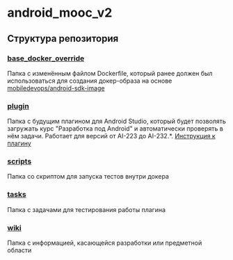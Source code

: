# android_mooc_v2

## Структура репозитория

### [base_docker_override](./base_docker_override)
Папка с изменённым файлом Dockerfile, который ранее должен был использоваться для создания докер-образа на основе [mobiledevops/android-sdk-image](https://hub.docker.com/r/mobiledevops/android-sdk-image)

### [plugin](./plugin)
Папка с будущим плагином для Android Studio, который будет позволять загружать курс "Разработка под Android" и автоматически проверять в нём задачи. Работает для версий от AI-223 до AI-232.*. 
[Инструкция к плагину](./plugin/README.md)


### [scripts](./scripts)
Папка со скриптом для запуска тестов внутри докера

### [tasks](./tasks)
Папка с задачами для тестирования работы плагина

### [wiki](./wiki)
Папка с информацией, касающейся разработки или предметной области
